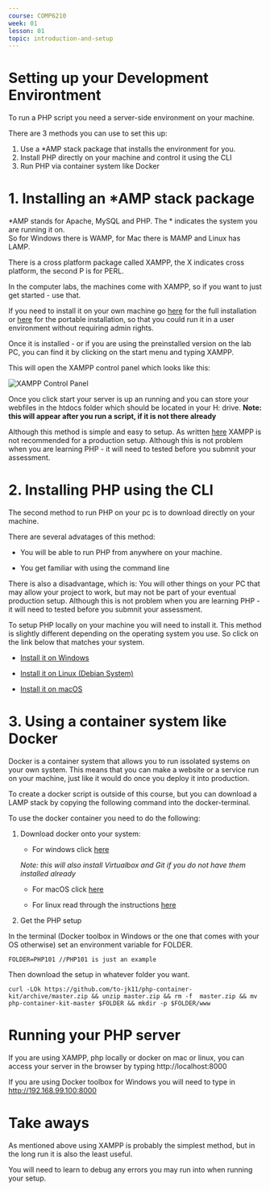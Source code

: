 ```yaml
---
course: COMP6210
week: 01
lesson: 01
topic: introduction-and-setup
---
```


# Setting up your Development Environtment

To run a PHP script you need a server-side environment on your machine.

There are 3 methods you can use to set this up:

1. Use a *AMP stack package that installs the environment for you.
2. Install PHP directly on your machine and control it using the CLI
3. Run PHP via container system like Docker

# 1. Installing an *AMP stack package

*AMP stands for Apache, MySQL and PHP. The * indicates the system you are running it on.  
So for Windows there is WAMP, for Mac there is MAMP and Linux has LAMP.

There is a cross platform package called XAMPP, the X indicates cross platform, the second P is for PERL.

In the computer labs, the machines come with XAMPP, so if you want to just get started - use that.

If you need to install it on your own machine go [here](https://www.apachefriends.org/download.html) for the full installation or [here](https://portableapps.com/apps/development/xampp) for the portable installation, so that you could run it in a user environment without requiring admin rights.

Once it is installed - or if you are using the preinstalled version on the lab PC, you can find it by clicking on the start menu and typing XAMPP.

This will open the XAMPP control panel which looks like this:

![XAMPP Control Panel](./images/XAMPP_1.jpg)

Once you click start your server is up an running and you can store your webfiles in the htdocs folder which should be located in your H: drive. **Note: this will appear after you run a script, if it is not there already**

Although this method is simple and easy to setup. As written [here](https://www.apachefriends.org/hosting.html) XAMPP is not recommended for a production setup. Although this is not problem when you are learning PHP - it will need to tested before you submnit your assessment.

# 2. Installing PHP using the CLI

The second method to run PHP on your pc is to download directly on your machine.

There are several advatages of this method:

* You will be able to run PHP from anywhere on your machine.

* You get familiar with using the command line

There is also a disadvantage, which is: You will other things on your PC that may allow your project to work, but may not be part of your eventual production setup. Although this is not problem when you are learning PHP - it will need to tested before you submnit your assessment.

To setup PHP locally on your machine you will need to install it. This method is slightly different depending on the operating system you use. So click on the link below that matches your system.

* [Install it on Windows](01a-Install-PHP-on-Windows.md)

* [Install it on Linux (Debian System)](01b-Install-PHP-on-Linux-Debian.md)

* [Install it on macOS ](01c-Install-PHP-on-macOS.md)

# 3. Using a container system like Docker

Docker is a container system that allows you to run issolated systems on your own system. This means that you can make a website or a service run on your machine, just like it would do once you deploy it into production.

To create a docker script is outside of this course, but you can download a LAMP stack by copying the following command into the docker-terminal.

To use the docker container you need to do the following:

1. Download docker onto your system:

    * For windows click [here](https://github.com/docker/toolbox/releases/download/v18.09.3/DockerToolbox-18.09.3.exe)

    *Note: this will also install Virtualbox and Git if you do not have them installed already*

    * For macOS click [here](https://download.docker.com/mac/stable/31259/Docker.dmg)

    * For linux read through the instructions [here](https://docs.docker.com/install/linux/docker-ce/ubuntu/)

2. Get the PHP setup

In the terminal (Docker toolbox in Windows or the one that comes with your OS otherwise) set an environment variable for FOLDER.

```
FOLDER=PHP101 //PHP101 is just an example
```

Then download the setup in whatever folder you want.

```
curl -LOk https://github.com/to-jk11/php-container-kit/archive/master.zip && unzip master.zip && rm -f  master.zip && mv php-container-kit-master $FOLDER && mkdir -p $FOLDER/www
```

# Running your PHP server

If you are using XAMPP, php locally or docker on mac or linux, you can access your server in the browser by typing http://localhost:8000

If you are using Docker toolbox for Windows you will need to type in http://192.168.99.100:8000

# Take aways

As mentioned above using XAMPP is probably the simplest method, but in the long run it is also the least useful. 

You will need to learn to debug any errors you may run into when running your setup.

